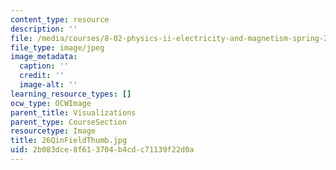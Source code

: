 ```yaml
---
content_type: resource
description: ''
file: /media/courses/8-02-physics-ii-electricity-and-magnetism-spring-2007/2b083dce8f613704b4cdc71139f22d0a_26QinFieldThumb.jpg
file_type: image/jpeg
image_metadata:
  caption: ''
  credit: ''
  image-alt: ''
learning_resource_types: []
ocw_type: OCWImage
parent_title: Visualizations
parent_type: CourseSection
resourcetype: Image
title: 26QinFieldThumb.jpg
uid: 2b083dce-8f61-3704-b4cd-c71139f22d0a
---
```

